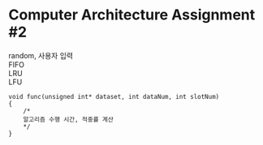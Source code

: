 Computer Architecture Assignment #2
===
random, 사용자 입력  
FIFO  
LRU  
LFU  

```
void func(unsigned int* dataset, int dataNum, int slotNum)
{
    /*
    알고리즘 수행 시간, 적중률 계산
    */
}
```
